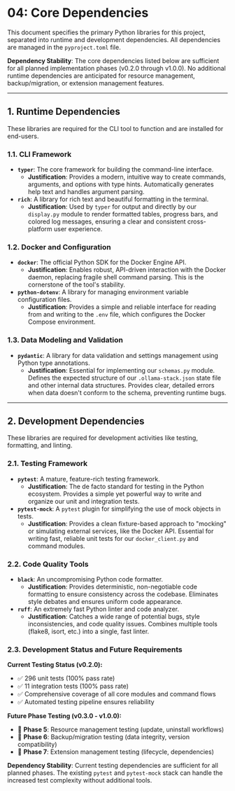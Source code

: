 # 04: Core Dependencies

This document specifies the primary Python libraries for this project, separated into runtime and development dependencies. All dependencies are managed in the `pyproject.toml` file.

**Dependency Stability**: The core dependencies listed below are sufficient for all planned implementation phases (v0.2.0 through v1.0.0). No additional runtime dependencies are anticipated for resource management, backup/migration, or extension management features.

---

## 1. Runtime Dependencies

These libraries are required for the CLI tool to function and are installed for end-users.

### 1.1. CLI Framework

- **`typer`**: The core framework for building the command-line interface.
    - **Justification**: Provides a modern, intuitive way to create commands, arguments, and options with type hints. Automatically generates help text and handles argument parsing.
- **`rich`**: A library for rich text and beautiful formatting in the terminal.
    - **Justification**: Used by `typer` for output and directly by our `display.py` module to render formatted tables, progress bars, and colored log messages, ensuring a clear and consistent cross-platform user experience.

### 1.2. Docker and Configuration

- **`docker`**: The official Python SDK for the Docker Engine API.
    - **Justification**: Enables robust, API-driven interaction with the Docker daemon, replacing fragile shell command parsing. This is the cornerstone of the tool's stability.
- **`python-dotenv`**: A library for managing environment variable configuration files.
    - **Justification**: Provides a simple and reliable interface for reading from and writing to the `.env` file, which configures the Docker Compose environment.

### 1.3. Data Modeling and Validation

- **`pydantic`**: A library for data validation and settings management using Python type annotations.
    - **Justification**: Essential for implementing our `schemas.py` module. Defines the expected structure of our `.ollama-stack.json` state file and other internal data structures. Provides clear, detailed errors when data doesn't conform to the schema, preventing runtime bugs.

---

## 2. Development Dependencies

These libraries are required for development activities like testing, formatting, and linting.

### 2.1. Testing Framework

- **`pytest`**: A mature, feature-rich testing framework.
    - **Justification**: The de facto standard for testing in the Python ecosystem. Provides a simple yet powerful way to write and organize our unit and integration tests.
- **`pytest-mock`**: A `pytest` plugin for simplifying the use of mock objects in tests.
    - **Justification**: Provides a clean fixture-based approach to "mocking" or simulating external services, like the Docker API. Essential for writing fast, reliable unit tests for our `docker_client.py` and command modules.

### 2.2. Code Quality Tools

- **`black`**: An uncompromising Python code formatter.
    - **Justification**: Provides deterministic, non-negotiable code formatting to ensure consistency across the codebase. Eliminates style debates and ensures uniform code appearance.
- **`ruff`**: An extremely fast Python linter and code analyzer.
    - **Justification**: Catches a wide range of potential bugs, style inconsistencies, and code quality issues. Combines multiple tools (flake8, isort, etc.) into a single, fast linter.

### 2.3. Development Status and Future Requirements

**Current Testing Status (v0.2.0):**
- ✅ 296 unit tests (100% pass rate)
- ✅ 11 integration tests (100% pass rate)  
- ✅ Comprehensive coverage of all core modules and command flows
- ✅ Automated testing pipeline ensures reliability

**Future Phase Testing (v0.3.0 - v1.0.0):**
- 🔄 **Phase 5**: Resource management testing (update, uninstall workflows)
- 🔄 **Phase 6**: Backup/migration testing (data integrity, version compatibility)
- 🔄 **Phase 7**: Extension management testing (lifecycle, dependencies)

**Dependency Stability**: Current testing dependencies are sufficient for all planned phases. The existing `pytest` and `pytest-mock` stack can handle the increased test complexity without additional tools. 